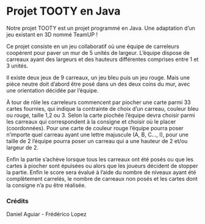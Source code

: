 # Projet TOOTY en Java

Notre projet TOOTY est un projet programmé en Java. Une adaptation d’un jeu existant en
3D nommé TeamUP !

Ce projet consiste en un jeu collaboratif où une équipe de carreleurs
coopèrent pour paver un mur de 5 unités de largeur. L’équipe dispose de carreaux ayant des
largeurs et des hauteurs différentes comprises entre 1 et 3 unités.

Il existe deux jeux de 9 carreaux, un jeu bleu puis un jeu rouge. Mais une pièce neutre doit
d’abord être posé dans un des deux coins du mur, avec une orientation décidée par l’équipe.

À tour de rôle les carreleurs commencent par piocher une carte parmi 33 cartes fournies, qui
indique la contrainte de choix d’un carreau, couleur bleu ou rouge, taille 1,2 ou 3. Selon la
carte piochée l’équipe devra choisir parmi les carreaux qui correspondent à la consigne et
choisir où le placer (coordonnées). Pour une carte de couleur rouge l’équipe pourra poser
n’importe quel carreau ayant une lettre majuscule (A, B, C…, I), pour une taille de 2 l’équipe
pourra poser un carreau qui a une hauteur de 2 et/ou largeur de 2.

Enfin la partie s’achève lorsque tous les carreaux ont été posés ou que les cartes à piocher
sont épuisées ou alors que les joueurs décident de stopper la partie. Enfin le score sera
évalué à l’aide du nombre de niveaux ayant été complètement carrelés, le nombre de
carreaux non posés et les cartes dont la consigne n’a pu être réalisée.

### Crédits

Daniel Aguiar - Frédérico Lopez
